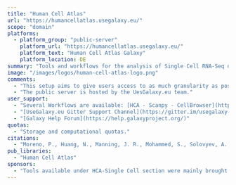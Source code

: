 ```yaml
---
title: "Human Cell Atlas"
url: "https://humancellatlas.usegalaxy.eu/"
scope: "domain"
platforms:
  - platform_group: "public-server"
    platform_url: "https://humancellatlas.usegalaxy.eu/"
    platform_text: "Human Cell Atlas Galaxy"
    platform_location: DE
summary: "Tools and workflows for the analysis of Single Cell RNA-Seq data. It includes a module that connects to the Matrix Service API of the [Human Cell Atlas](https://www.humancellatlas.org/)’s Data Coordination Platform that enables retrieval of gene expression matrices from any data sets in the Human Cell Atlas."
image: "/images/logos/human-cell-atlas-logo.png"
comments:
  - "This setup aims to give users access to as much granularity as possible in terms of the downstream analysis steps provided by the major software for single cell data analysis: Scanpy, SC3, Scater and Seurat. For each of these tools, this Galaxy instance has decomposed modules for each the main functionalities: ingestion from 10x/loom, filtering (by cells or genes), scaling, normalisation, clustering, marker genes, and dimensionality reduction, among others. In the short term we expect to have interoperability between these tools through the Loom exchange format. Additionally, we provide specialised viewers for single cell clustering data: UCSC CellBrowser (currently active) and cellxgene (coming up soon)."
  - "The public server is hosted by the UesGalaxy.eu team."
user_support:
  - "Several Workflows are available: [HCA - Scanpy - CellBrowser](https://humancellatlas.usegalaxy.eu/u/pmoreno/w/humancellatlas-scanpy-cellbrowser); [EBI Single Cell Expression Atlas - Scanpy - CellBrowser](https://humancellatlas.usegalaxy.eu/u/pmoreno/w/atlas-scanpy-cellbrowser-imported-from-uploaded-file); and [EBI Single Cell Expression Atlas Scanpy Prod 1.3](https://humancellatlas.usegalaxy.eu/u/pmoreno/w/scanpy-prod-13-smart-imported-from-uploaded-file)"
  - "[UseGalaxy.eu Gitter Support Channel](https://gitter.im/usegalaxy-eu/Lobby)"
  - "[Galaxy Help Forum](https://help.galaxyproject.org/)"
quotas:
  - "Storage and computational quotas."
citations:
  - "Moreno, P., Huang, N., Manning, J. R., Mohammed, S., Solovyev, A., Polanski, K., Chazarra, R., Talavera-Lopez, C. A., Doyle, M., Marnier, G., Gruening, B. A., Rasche, H., Bacon, W., Perez-Riverol, Y., Haeussler, M., Meyer, K. B., Teichmann, S., & Papatheodorou, I. (2020). [User-friendly, scalable tools and workflows for single-cell analysis](https://doi.org/10.1101/2020.04.08.032698). *BioRxiv*, 2020.04.08.032698. https://doi.org/10.1101/2020.04.08.032698"  
pub_libraries:
  - "Human Cell Atlas"
sponsors:
  - "Tools available under HCA-Single Cell section were mainly brought to Galaxy by the [Gene Expression Team](https://www.ebi.ac.uk/about/people/irene-papatheodorou) at [EMBL-EBI](https://www.ebi.ac.uk/) and the [Teichmann Team](https://www.sanger.ac.uk/science/groups/teichmann-group) at the [Wellcome Sanger Institute](https://www.sanger.ac.uk/)."
---
```

